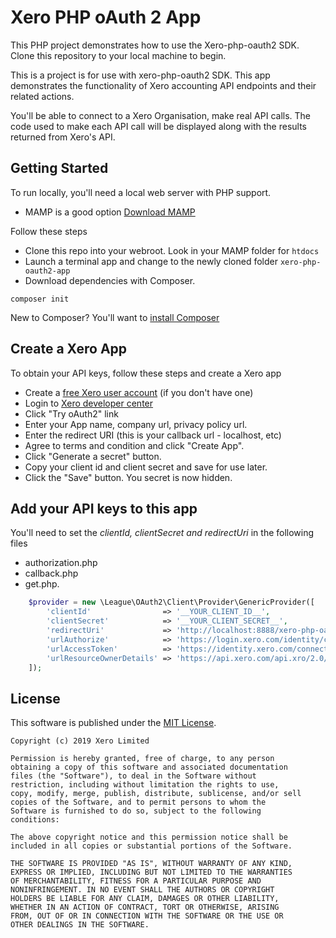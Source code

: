 # Xero PHP oAuth 2 App
This PHP project demonstrates how to use the Xero-php-oauth2 SDK.  Clone this repository to your local machine to begin.

This is a project is for use with xero-php-oauth2 SDK. This app demonstrates the functionality of Xero accounting API endpoints and their related actions. 

You'll be able to connect to a Xero Organisation, make real API calls. The code used to make each API call will be displayed along with the results returned from Xero's API.

## Getting Started
To run locally, you'll need a local web server with PHP support.  
* MAMP is a good option [Download MAMP](https://www.mamp.info/en/downloads/) 

Follow these steps
* Clone this repo into your webroot. Look in your MAMP folder for `htdocs`
* Launch a terminal app and change to the newly cloned folder `xero-php-oauth2-app`
* Download dependencies with Composer.

`composer init`

New to Composer? You'll want to [install Composer](https://getcomposer.org/doc/00-intro.md)

## Create a Xero App
To obtain your API keys, follow these steps and create a Xero app

* Create a [free Xero user account](https://www.xero.com/us/signup/api/) (if you don't have one)
* Login to [Xero developer center](https://developer.xero.com/myapps)
* Click "Try oAuth2" link
* Enter your App name, company url, privacy policy url.
* Enter the redirect URI (this is your callback url - localhost, etc)
* Agree to terms and condition and click "Create App".
* Click "Generate a secret" button.
* Copy your client id and client secret and save for use later.
* Click the "Save" button. You secret is now hidden.

## Add your API keys to this app
You'll need to set the *clientId, clientSecret and redirectUri* in the following files

* authorization.php
* callback.php
* get.php.

```php
	$provider = new \League\OAuth2\Client\Provider\GenericProvider([
        'clientId'                => '__YOUR_CLIENT_ID__',   
        'clientSecret'            => '__YOUR_CLIENT_SECRET__',
        'redirectUri'             => 'http://localhost:8888/xero-php-oauth2-app/callback.php',
	    'urlAuthorize'            => 'https://login.xero.com/identity/connect/authorize',
	    'urlAccessToken'          => 'https://identity.xero.com/connect/token',
	    'urlResourceOwnerDetails' => 'https://api.xero.com/api.xro/2.0/Organisation'
	]);
```

## License

This software is published under the [MIT License](http://en.wikipedia.org/wiki/MIT_License).

	Copyright (c) 2019 Xero Limited

	Permission is hereby granted, free of charge, to any person
	obtaining a copy of this software and associated documentation
	files (the "Software"), to deal in the Software without
	restriction, including without limitation the rights to use,
	copy, modify, merge, publish, distribute, sublicense, and/or sell
	copies of the Software, and to permit persons to whom the
	Software is furnished to do so, subject to the following
	conditions:

	The above copyright notice and this permission notice shall be
	included in all copies or substantial portions of the Software.

	THE SOFTWARE IS PROVIDED "AS IS", WITHOUT WARRANTY OF ANY KIND,
	EXPRESS OR IMPLIED, INCLUDING BUT NOT LIMITED TO THE WARRANTIES
	OF MERCHANTABILITY, FITNESS FOR A PARTICULAR PURPOSE AND
	NONINFRINGEMENT. IN NO EVENT SHALL THE AUTHORS OR COPYRIGHT
	HOLDERS BE LIABLE FOR ANY CLAIM, DAMAGES OR OTHER LIABILITY,
	WHETHER IN AN ACTION OF CONTRACT, TORT OR OTHERWISE, ARISING
	FROM, OUT OF OR IN CONNECTION WITH THE SOFTWARE OR THE USE OR
	OTHER DEALINGS IN THE SOFTWARE.



